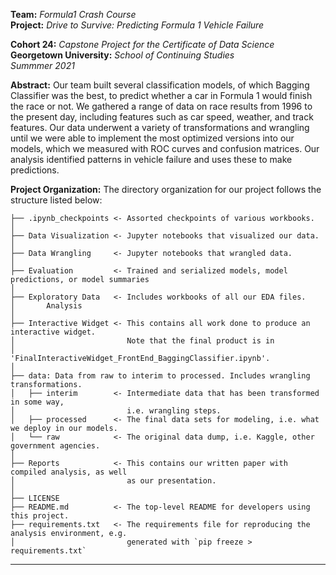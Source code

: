 **Team:** *Formula1 Crash Course*   
**Project:** *Drive to Survive: Predicting Formula 1 Vehicle Failure*

**Cohort 24:** *Capstone Project for the Certificate of Data Science*  
**Georgetown University:** *School of Continuing Studies*  
*Summmer 2021*  

**Abstract:** Our team built several classification models, of which Bagging Classifier was
the best, to predict whether a car in Formula 1 would finish the race or not. We gathered
a range of data on race results from 1996 to the present day, including features such as
car speed, weather, and track features. Our data underwent a variety of transformations and
wrangling until we were able to implement the most optimized versions into our models, which
we measured with ROC curves and confusion matrices. Our analysis identified patterns in
vehicle failure and uses these to make predictions.

**Project Organization:** The directory organization for our project follows the structure listed below:


    ├── .ipynb_checkpoints <- Assorted checkpoints of various workbooks.
    │
    ├── Data Visualization <- Jupyter notebooks that visualized our data.
    │
    ├── Data Wrangling     <- Jupyter notebooks that wrangled data.
    │
    ├── Evaluation         <- Trained and serialized models, model predictions, or model summaries
    │
    ├── Exploratory Data   <- Includes workbooks of all our EDA files.
    │       Analysis         
    │ 
    ├── Interactive Widget <- This contains all work done to produce an interactive widget.           
    │                         Note that the final product is in
    │                         'FinalInteractiveWidget_FrontEnd_BaggingClassifier.ipynb'.
    │
    ├── data: Data from raw to interim to processed. Includes wrangling transformations. 
    │   ├── interim        <- Intermediate data that has been transformed in some way,
    │                         i.e. wrangling steps.
    │   ├── processed      <- The final data sets for modeling, i.e. what we deploy in our models.
    │   └── raw            <- The original data dump, i.e. Kaggle, other government agencies.
    │
    ├── Reports            <- This contains our written paper with compiled analysis, as well
    │                         as our presentation.
    │
    ├── LICENSE
    ├── README.md          <- The top-level README for developers using this project.
    ├── requirements.txt   <- The requirements file for reproducing the analysis environment, e.g.
    │                         generated with `pip freeze > requirements.txt`
    

    
--------
